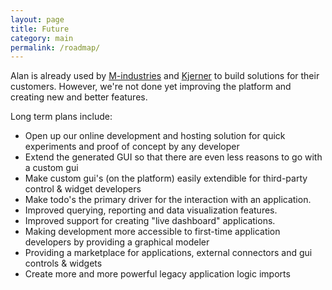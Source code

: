 ```yaml
---
layout: page
title: Future
category: main
permalink: /roadmap/
---
```


Alan is already used by [M-industries](https://www.m-industries.com) and [Kjerner](https://www.kjerner.com/) to build solutions for their customers. However, we're not done yet improving the platform and creating new and better features. 

Long term plans include:

- Open up our online development and hosting solution for quick experiments and proof of concept by any developer
- Extend the generated GUI so that there are even less reasons to go with a custom gui
- Make custom gui's (on the platform) easily extendible for third-party control & widget developers
- Make todo's the primary driver for the interaction with an application. 
- Improved querying, reporting and data visualization features.
- Improved support for creating "live dashboard" applications.
- Making development more accessible to first-time application developers by providing a graphical modeler
- Providing a marketplace for applications, external connectors and gui controls & widgets
- Create more and more powerful legacy application logic imports

